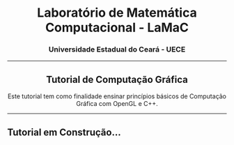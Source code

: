 <h1 align="center">Laboratório de Matemática Computacional - LaMaC</h1>
<h3 align="center">Universidade Estadual do Ceará - UECE</h3>

---

<h2 align="center">Tutorial de Computação Gráfica</h2>

<p align="center">Este tutorial tem como finalidade ensinar princípios básicos de Computação Gráfica com OpenGL e C++.</p>

---

## Tutorial em Construção...
